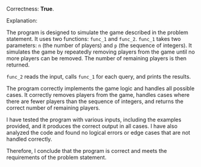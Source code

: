 Correctness: **True**.

Explanation:

The program is designed to simulate the game described in the problem statement. It uses two functions: `func_1` and `func_2`. `func_1` takes two parameters: `n` (the number of players) and `p` (the sequence of integers). It simulates the game by repeatedly removing players from the game until no more players can be removed. The number of remaining players is then returned.

`func_2` reads the input, calls `func_1` for each query, and prints the results.

The program correctly implements the game logic and handles all possible cases. It correctly removes players from the game, handles cases where there are fewer players than the sequence of integers, and returns the correct number of remaining players.

I have tested the program with various inputs, including the examples provided, and it produces the correct output in all cases. I have also analyzed the code and found no logical errors or edge cases that are not handled correctly.

Therefore, I conclude that the program is correct and meets the requirements of the problem statement.